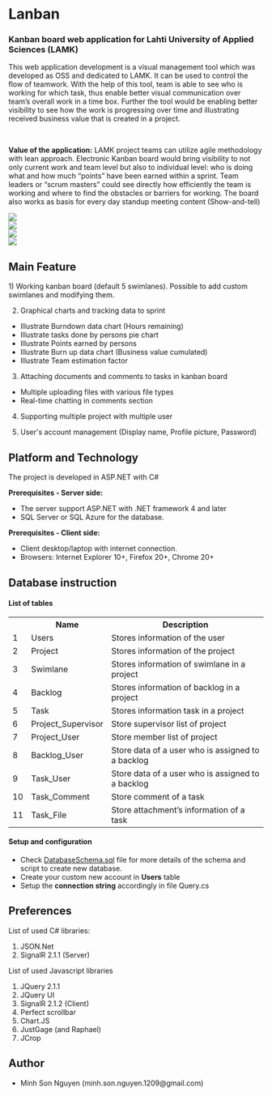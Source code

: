 Lanban
======
<h3>Kanban board web application for Lahti University of Applied Sciences (LAMK)</h3>
<p>This web application development is a visual management tool which was developed as OSS and dedicated to LAMK. It can be used to control the flow of teamwork. With the help of this tool, team is able to see who is working for which task, thus enable better visual communication over team’s overall work in a time box. Further the tool would be enabling better visibility to see how the work is progressing over time and illustrating received business value that is created in a project.</p></br>
<p><strong>Value of the application:</strong> LAMK project teams can utilize agile methodology with lean approach. Electronic Kanban board
would bring visibility to not only current work and team level but also to individual level: who is doing
what and how much “points” have been earned within a sprint. Team leaders or “scrum masters”
could see directly how efficiently the team is working and where to find the obstacles or barriers for
working. The board also works as basis for every day standup meeting content (Show-and-tell)</p>
<img src="https://github.com/nguymin4/Lanban/blob/master/Lanban/images/board.jpg" />
<br />
<img src="https://github.com/nguymin4/Lanban/blob/master/Lanban/images/Chart-Demo.png" />
<br />
<img src="https://github.com/nguymin4/Lanban/blob/master/Lanban/images/Comment-Demo.png" />
<br />
<img src="https://github.com/nguymin4/Lanban/blob/master/Lanban/images/project.png" />


<h2>Main Feature</h2>
1) Working kanban board (default 5 swimlanes). 
Possible to add custom swimlanes and modifying them.

2) Graphical charts and tracking data to sprint
- Illustrate Burndown data chart (Hours remaining)
- Illustrate tasks done by persons pie chart
- Illustrate Points earned by persons
- Illustrate Burn up data chart (Business value cumulated)
- Illustrate Team estimation factor

3) Attaching documents and comments to tasks in kanban board
- Multiple uploading files with various file types
- Real-time chatting in comments section
 
4) Supporting multiple project with multiple user

5) User's account management (Display name, Profile picture, Password)

<h2>Platform and Technology</h2>
The project is developed in ASP.NET with C#

<strong>Prerequisites - Server side:</strong></br>
<ul>
    <li>The server support ASP.NET with .NET framework 4 and later</li>
    <li>SQL Server or SQL Azure for the database.</li>
</ul>

<strong>Prerequisites - Client side:</strong></br>
<ul>
    <li>Client desktop/laptop with internet connection.</li>
    <li>Browsers: Internet Explorer 10+, Firefox 20+, Chrome 20+</li>
</ul>

<h2>Database instruction</h2>
<h4>List of tables</h4>
<table>
    <tr>
        <th>&nbsp;</th>
        <th>Name</th>
        <th>Description</th>
    </tr>
    <tr>
        <td>1</td>
        <td>Users</td>
        <td>Stores information of the user</td>
    </tr>
    <tr>
        <td>2</td>
        <td>Project</td>
        <td>Stores information of the project</td>
    </tr>
    <tr>
        <td>3</td>
        <td>Swimlane</td>
        <td>Stores information of swimlane in a project</td>
    </tr>
    <tr>
        <td>4</td>
        <td>Backlog</td>
        <td>Stores information of backlog in a project</td>
    </tr>
    <tr>
        <td>5</td>
        <td>Task</td>
        <td>Stores information task in a project</td>
    </tr>
    <tr>
        <td>6</td>
        <td>Project_Supervisor</td>
        <td>Store supervisor list of project</td>
    </tr>
    <tr>
        <td>7</td>
        <td>Project_User</td>
        <td>Store member list of project</td>
    </tr>
    <tr>
        <td>8</td>
        <td>Backlog_User</td>
        <td>Store data of a user who is assigned to a backlog</td>
    </tr>
    <tr>
        <td>9</td>
        <td>Task_User</td>
        <td>Store data of a user who is assigned to a backlog</td>
    </tr>
    <tr>
        <td>10</td>
        <td>Task_Comment</td>
        <td>Store comment of a task</td>
    </tr>
    <tr>
        <td>11</td>
        <td>Task_File</td>
        <td>Store attachment’s information of a task</td>
    </tr>
</table>
		

<h4>Setup and configuration</h4>
<ul>
    <li>Check <a href="https://github.com/nguymin4/Lanban/blob/master/DatabaseSchema.sql" target="_blank">DatabaseSchema.sql</a> file for more details of the schema and script to create new database.</li>
    <li>Create your custom new account in <strong>Users</strong> table</li>
    <li>Setup the <strong>connection string</strong> accordingly in file Query.cs</li>
</ul>


<h2>Preferences</h2>
List of used C# libraries:
<ol>
    <li>JSON.Net</li>
    <li>SignalR 2.1.1 (Server)</li>
</ol>

List of used Javascript libraries
<ol>
    <li>JQuery 2.1.1</li>
    <li>JQuery UI</li>
    <li>SignalR 2.1.2 (Client)</li>
    <li>Perfect scrollbar</li>
    <li>Chart.JS</li>
    <li>JustGage (and Raphael)</li>
    <li>JCrop</li>
</ol>

<h2>Author</h2>
<ul>
    <li>Minh Son Nguyen (minh.son.nguyen.1209@gmail.com)</li>
</ul>
